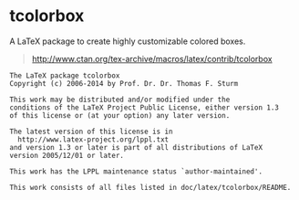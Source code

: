 tcolorbox
=========

A LaTeX package to create highly customizable colored boxes.

> http://www.ctan.org/tex-archive/macros/latex/contrib/tcolorbox

```
The LaTeX package tcolorbox
Copyright (c) 2006-2014 by Prof. Dr. Dr. Thomas F. Sturm

This work may be distributed and/or modified under the
conditions of the LaTeX Project Public License, either version 1.3
of this license or (at your option) any later version.

The latest version of this license is in
  http://www.latex-project.org/lppl.txt
and version 1.3 or later is part of all distributions of LaTeX
version 2005/12/01 or later.

This work has the LPPL maintenance status `author-maintained'.

This work consists of all files listed in doc/latex/tcolorbox/README.
```
